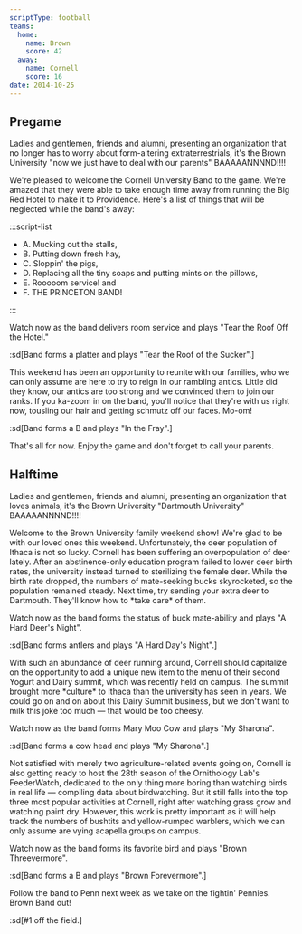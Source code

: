 ```yaml
---
scriptType: football
teams:
  home:
    name: Brown
    score: 42
  away:
    name: Cornell
    score: 16
date: 2014-10-25
---
```


## Pregame

Ladies and gentlemen, friends and alumni, presenting an organization that no longer has to worry about form-altering extraterrestrials, it's the Brown University "now we just have to deal with our parents" BAAAAANNNND!!!!

We're pleased to welcome the Cornell University Band to the game. We're amazed that they were able to take enough time away from running the Big Red Hotel to make it to Providence. Here's a list of things that will be neglected while the band's away:

:::script-list

- A. Mucking out the stalls,
- B. Putting down fresh hay,
- C. Sloppin' the pigs,
- D. Replacing all the tiny soaps and putting mints on the pillows,
- E. Rooooom service! and
- F. THE PRINCETON BAND!

:::

Watch now as the band delivers room service and plays "Tear the Roof Off the Hotel."

:sd[Band forms a platter and plays "Tear the Roof of the Sucker".]

This weekend has been an opportunity to reunite with our families, who we can only assume are here to try to reign in our rambling antics. Little did they know, our antics are too strong and we convinced them to join our ranks. If you ka-zoom in on the band, you'll notice that they're with us right now, tousling our hair and getting schmutz off our faces. Mo-om!

:sd[Band forms a B and plays "In the Fray".]

That's all for now. Enjoy the game and don't forget to call your parents.

## Halftime

Ladies and gentlemen, friends and alumni, presenting an organization that loves animals, it's the Brown University "Dartmouth University" BAAAAANNNND!!!!

Welcome to the Brown University family weekend show! We're glad to be with our loved ones this weekend. Unfortunately, the deer population of Ithaca is not so lucky. Cornell has been suffering an overpopulation of deer lately. After an abstinence-only education program failed to lower deer birth rates, the university instead turned to sterilizing the female deer. While the birth rate dropped, the numbers of mate-seeking bucks skyrocketed, so the population remained steady. Next time, try sending your extra deer to Dartmouth. They'll know how to \*take care\* of them.

Watch now as the band forms the status of buck mate-ability and plays "A Hard Deer's Night".

:sd[Band forms antlers and plays "A Hard Day's Night".]

With such an abundance of deer running around, Cornell should capitalize on the opportunity to add a unique new item to the menu of their second Yogurt and Dairy summit, which was recently held on campus. The summit brought more \*culture\* to Ithaca than the university has seen in years. We could go on and on about this Dairy Summit business, but we don't want to milk this joke too much — that would be too cheesy.

Watch now as the band forms Mary Moo Cow and plays "My Sharona".

:sd[Band forms a cow head and plays "My Sharona".]

Not satisfied with merely two agriculture-related events going on, Cornell is also getting ready to host the 28th season of the Ornithology Lab's FeederWatch, dedicated to the only thing more boring than watching birds in real life — compiling data about birdwatching. But it still falls into the top three most popular activities at Cornell, right after watching grass grow and watching paint dry. However, this work is pretty important as it will help track the numbers of bushtits and yellow-rumped warblers, which we can only assume are vying acapella groups on campus.

Watch now as the band forms its favorite bird and plays "Brown Threevermore".

:sd[Band forms a B and plays "Brown Forevermore".]

Follow the band to Penn next week as we take on the fightin' Pennies. Brown Band out!

:sd[#1 off the field.]
